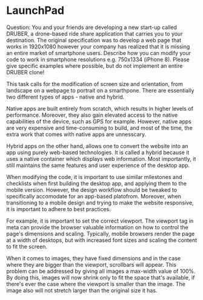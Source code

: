 # LaunchPad

Question:
You and your friends are developing a new start-up called DRUBER, a drone-based ride share application that carries you to your destination. The original specification was to develop a web page that works in 1920x1080 however your company has realized that it is missing an entire market of smartphone users. Describe how you can modify your code to work in smartphone resolutions e.g. 750x1334 (iPhone 8). Please give specific examples where possible, but do not implement an entire DRUBER clone!

This task calls for the modification of screen size and orientation, from landscape on a webpage to portrait on a smarthpone. There are essentially two different types of apps - native and hybrid.

Native apps are built entirely from scratch, which results in higher levels of performance. Moreover, they also gain elevated access to the native capabilities of the device, such as GPS for example. However, native apps are very expensive and time-consuming to build, and most of the time, the extra work that comes with native apps are unnesscary. 

Hybrid apps on the other hand, allows one to convert the website into an app using purely web-based technologies. It is called a hybrid because it uses a native container which displays web information. Most importantly, it still maintains the same features and user experience of the desktop app.

When modifying the code, it is important to use similar milestones and checklists when first building the desktop app, and applying them to the mobile version. However, the design workflow should be tweaked to specifically accomodate for an app-based platofrom. Moreover, when transitioning to a mobile design and trying to make the website responsive, it is important to adhere to best practices. 

For example, it is important to set the correct viewport. The viewport tag in meta can provide the browser valuable information on how to control the page's dimensions and scaling. Typically, mobile browsers render the page at a width of desktops, but with increased font sizes and scaling the content to fit the screen.

When it comes to images, they have fixed dimensions and in the case where they are bigger than the viewport, scrollbars will appear. This problem can be addressed by giving all images a max-width value of 100%. By doing this, images will now shrink only to fit the space that's available, if there's ever the case where the viewport is smaller than the image. The image also will not stretch larger than the original size it has.    
